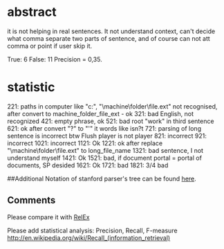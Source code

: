 # abstract

it is not helping in real sentences. It not understand context, can't decide what comma separate two parts of sentence,
and of course can not att comma or point if user skip it.

True: 6
False: 11
Precision = 0,35.

# statistic

221: paths in computer like "c:\", "\\machine\folder\file.ext" not recognised, after convert to machine_folder_file_ext - ok
321: bad English, not recognized
421: empty phrase, ok
521: bad root "work" in third sentence
621: ok after convert "?" to "'" it words like isn?t
721: parsing of long sentence is incorrect     btw Flush player is not player
821: incorrect
921: incorrect
1021: incorrect
1121: Ok
1221: ok after replace "\\machine\folder\file.ext" to long_file_name
1321: bad sentence, I not understand myself
1421: Ok
1521: bad, if document portal = portal of documents, SP desided
1621: Ok
1721: bad
1821: 3/4 bad

##Additional
Notation of stanford parser's tree can be found [here](http://bulba.sdsu.edu/jeanette/thesis/PennTags.html).

## Comments
Please compare it with [RelEx](https://github.com/menta/menta-0.3/blob/master/doc/informal/relex.md)

Please add statistical analysis: Precision, Recall, F-measure http://en.wikipedia.org/wiki/Recall_(information_retrieval)